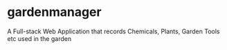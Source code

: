 # gardenmanager
A Full-stack Web Application that records Chemicals, Plants, Garden Tools etc used in the garden
